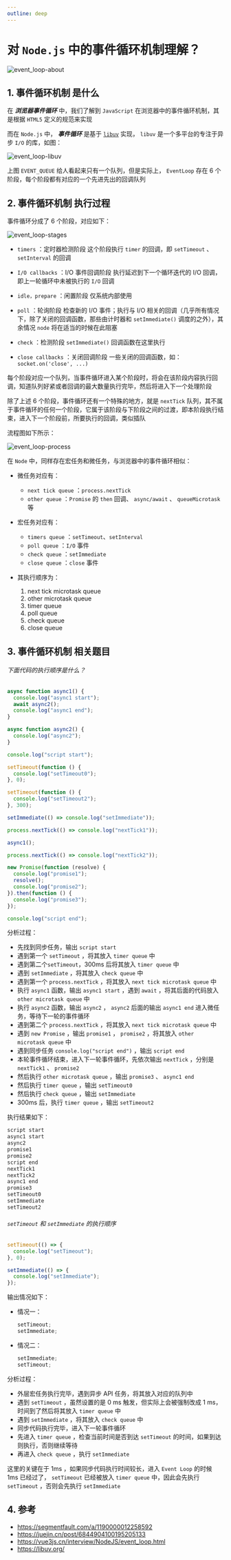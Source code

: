 ```yaml
---
outline: deep
---
```


# 对 `Node.js` 中的事件循环机制理解？

![event_loop-about](https://github.com/MrZhuA00/image-repo/blob/main/facial-sutra/nodejs/event_loop-about.png?raw=true)

## 1. 事件循环机制 是什么

在 **_浏览器事件循环_** 中，我们了解到 `JavaScript` 在浏览器中的事件循环机制，其是根据 `HTML5` 定义的规范来实现

而在 `Node.js` 中， **_事件循环_** 是基于 [`libuv`](https://libuv.org/) 实现， `libuv` 是一个多平台的专注于异步 `I/O` 的库，如图：

![event_loop-libuv](https://github.com/MrZhuA00/image-repo/blob/main/facial-sutra/nodejs/event_loop-libuv.png?raw=true)

上图 `EVENT_QUEUE` 给人看起来只有一个队列，但是实际上， `EventLoop` 存在 6 个阶段，每个阶段都有对应的一个先进先出的回调队列

## 2. 事件循环机制 执行过程

事件循环分成了 6 个阶段，对应如下：

![event_loop-stages](https://github.com/MrZhuA00/image-repo/blob/main/facial-sutra/nodejs/event_loop-stages.png?raw=true)

- `timers` ：定时器检测阶段
  这个阶段执行 `timer` 的回调，即 `setTimeout` 、 `setInterval` 的回调

- `I/O callbacks` ：I/O 事件回调阶段
  执行延迟到下一个循环迭代的 I/O 回调，即上一轮循环中未被执行的 `I/O` 回调

- `idle，prepare` ：闲置阶段
  仅系统内部使用

- `poll` ：轮询阶段
  检查新的 I/O 事件；执行与 I/O 相关的回调（几乎所有情况下，除了关闭的回调函数，那些由计时器和 `setImmediate()` 调度的之外），其余情况 `node` 将在适当的时候在此阻塞

- `check` ：检测阶段
  `setImmediate()` 回调函数在这里执行

- `close callbacks` ：关闭回调阶段
  一些关闭的回调函数，如：`socket.on('close', ...)`

每个阶段对应一个队列，当事件循环进入某个阶段时，将会在该阶段内容执行回调，知道队列好紧或者回调的最大数量执行完毕，然后将进入下一个处理阶段

除了上述 6 个阶段，事件循环还有一个特殊的地方，就是 `nextTick` 队列，其不属于事件循环的任何一个阶段，它属于该阶段与下阶段之间的过渡，即本阶段执行结束，进入下一个阶段前，所要执行的回调，类似插队

流程图如下所示：

![event_loop-process](https://github.com/MrZhuA00/image-repo/blob/main/facial-sutra/nodejs/event_loop-process.png?raw=true)

在 `Node` 中，同样存在宏任务和微任务，与浏览器中的事件循环相似：

- 微任务对应有：

  - `next tick queue` ：`process.nextTick`
  - `other queue` ：`Promise` 的 `then` 回调、 `async/await` 、 `queueMicrotask` 等

- 宏任务对应有：

  - `timers queue` ：`setTimeout`、`setInterval`
  - `poll queue` ：`I/O` 事件
  - `check queue` ：`setImmediate`
  - `close queue` ：`close` 事件

- 其执行顺序为：
  1. next tick microtask queue
  2. other microtask queue
  3. timer queue
  4. poll queue
  5. check queue
  6. close queue

## 3. 事件循环机制 相关题目

###### 下面代码的执行顺序是什么？

```js
async function async1() {
  console.log("async1 start");
  await async2();
  console.log("async1 end");
}

async function async2() {
  console.log("async2");
}

console.log("script start");

setTimeout(function () {
  console.log("setTimeout0");
}, 0);

setTimeout(function () {
  console.log("setTimeout2");
}, 300);

setImmediate(() => console.log("setImmediate"));

process.nextTick(() => console.log("nextTick1"));

async1();

process.nextTick(() => console.log("nextTick2"));

new Promise(function (resolve) {
  console.log("promise1");
  resolve();
  console.log("promise2");
}).then(function () {
  console.log("promise3");
});

console.log("script end");
```

分析过程：

- 先找到同步任务，输出 `script start`
- 遇到第一个 `setTimeout` ，将其放入 `timer queue` 中
- 遇到第二个`setTimeout`，300ms 后将其放入 `timer queue` 中
- 遇到 `setImmediate` ，将其放入 `check queue` 中
- 遇到第一个 `process.nextTick` ，将其放入 `next tick microtask queue` 中
- 执行 `async1` 函数，输出 `async1 start` ，遇到 `await` ，将其后面的代码放入 `other microtask queue` 中
- 执行 `async2` 函数，输出 `async2` ， `async2` 后面的输出 `async1 end` 进入微任务，等待下一轮的事件循环
- 遇到第二个 `process.nextTick` ，将其放入 `next tick microtask queue` 中
- 遇到 `new Promise` ，输出 `promise1` ， `promise2` ，将其放入 `other microtask queue` 中
- 遇到同步任务 `console.log("script end")` ，输出 `script end`
- 本轮事件循环结束，进入下一轮事件循环，先依次输出 `nextTick` ，分别是 `nextTick1` 、 `promise2`
- 然后执行 `other microtask queue` ，输出 `promise3` 、 `async1 end`
- 然后执行 `timer queue` ，输出 `setTimeout0`
- 然后执行 `check queue` ，输出 `setImmediate`
- 300ms 后，执行 `timer queue` ，输出 `setTimeout2`

执行结果如下：

```js
script start
async1 start
async2
promise1
promise2
script end
nextTick1
nextTick2
async1 end
promise3
setTimeout0
setImmediate
setTimeout2
```

###### `setTimeout` 和 `setImmediate` 的执行顺序

```js
setTimeout(() => {
  console.log("setTimeout");
}, 0);

setImmediate(() => {
  console.log("setImmediate");
});
```

输出情况如下：

- 情况一：

  ```js
  setTimeout;
  setImmediate;
  ```

- 情况二：

  ```js
  setImmediate;
  setTimeout;
  ```

分析过程：

- 外层宏任务执行完毕，遇到异步 API 任务，将其放入对应的队列中
- 遇到 `setTimeout` ，虽然设置的是 0 ms 触发，但实际上会被强制改成 1 ms，时间到了然后将其放入 `timer queue` 中
- 遇到 `setImmediate` ，将其放入 `check queue` 中
- 同步代码执行完毕，进入下一轮事件循环
- 先进入 `timer queue` ，检查当前时间是否到达 `setTimeout` 的时间，如果到达则执行，否则继续等待
- 再进入 `check queue` ，执行 `setImmediate`

这里的关键在于 1ms ，如果同步代码执行时间较长，进入 `Event Loop` 的时候 1ms 已经过了， `setTimeout` 已经被放入 `timer queue` 中，因此会先执行 `setTimeout` ，否则会先执行 `setImmediate`

## 4. 参考

- https://segmentfault.com/a/1190000012258592
- https://juejin.cn/post/6844904100195205133
- https://vue3js.cn/interview/NodeJS/event_loop.html
- https://libuv.org/

